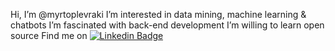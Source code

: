 Hi, I’m @myrtoplevraki 
I’m interested in data mining, machine learning & chatbots 
I’m fascinated with back-end development 
I’m willing to learn open source
Find me on [![Linkedin Badge](https://img.shields.io/badge/-myrtoplevraki-blue?style=flat-square&logo=Linkedin&logoColor=white&link=https://www.linkedin.com/in/haany-ali)](https://www.linkedin.com/in/myrto-plevraki-ab3a50208/)
